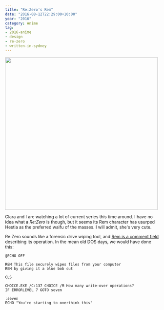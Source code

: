 ```yaml
---
title: "Re:Zero's Rem"
date: "2016-08-12T22:29:00+10:00"
year: "2016"
category: Anime
tag:
- 2016-anime
- design
- re-zero
- written-in-sydney
---
```

<p><img src="https://rubenerd.com/files/2016/emilia-ram-rem.jpg" srcset="https://rubenerd.com/files/2016/emilia-ram-rem.jpg 1x, https://rubenerd.com/files/2016/emilia-ram-rem@2x.jpg 2x" alt="" style="width:500px" /></p>

Clara and I are watching a lot of current series this time around. I have no idea what a *Re:Zero* is though, but it seems its Rem character has usurped Hestia as the preferred waifu of the masses. I will admit, she's very cute.

Re:Zero sounds like a forensic drive wiping tool, and [Rem is a comment field] describing its operation. In the mean old DOS days, we would have done this:

    @ECHO OFF
    
    REM This file securely wipes files from your computer
    REM by giving it a blue bob cut
    
    CLS

    CHOICE.EXE /C:137 CHOICE /M How many write-over operations?
    IF ERRORLEVEL 7 GOTO seven

    :seven
    ECHO "You're starting to overthink this"

[Rem is a comment field]: https://jpsoft.com/help/rem.htm

